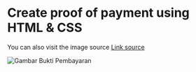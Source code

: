 # Create proof of payment using HTML & CSS

You can also visit the image source [Link source](https://mediakonsumen.com/2022/01/29/surat-pembaca/pembayaran-tagihan-kartu-kredit-bermasalah-cs-shopee-berbelit-dan-selalu-menutup-telepon)

![Gambar Bukti Pembayaran](https://i.postimg.cc/ryhTDDWb/Whats-App-Image-2023-07-18-at-20-09-15.jpg)
